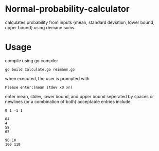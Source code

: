 # Normal-probability-calculator
calculates probability from inputs {mean, standard deviation, lower bound, upper bound} using riemann sums

# Usage
compile using go compiler
```
go build Calculate.go reimann.go
```
when executed, the user is prompted with 
```
Please enter:(mean stdev x0 xn)
```
enter mean, stdev, lower bound, and upper bound seperated by spaces or newlines (or a combination of both)
acceptable entries include 
```
0 1 -1 1
```
```
64
4
58
65
```
```
90 10
100 110
```
